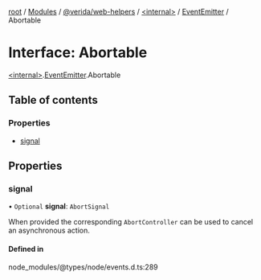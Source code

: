 [root](../README.md) / [Modules](../modules.md) / [@verida/web-helpers](../modules/verida_web_helpers.md) / [<internal\>](../modules/verida_web_helpers._internal_.md) / [EventEmitter](../modules/verida_web_helpers._internal_.EventEmitter.md) / Abortable

# Interface: Abortable

[<internal\>](../modules/verida_web_helpers._internal_.md).[EventEmitter](../modules/verida_web_helpers._internal_.EventEmitter.md).Abortable

## Table of contents

### Properties

- [signal](verida_web_helpers._internal_.EventEmitter.Abortable.md#signal)

## Properties

### signal

• `Optional` **signal**: `AbortSignal`

When provided the corresponding `AbortController` can be used to cancel an asynchronous action.

#### Defined in

node_modules/@types/node/events.d.ts:289
